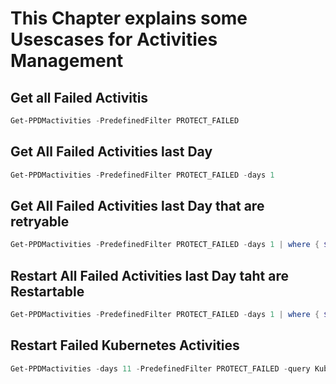 # This Chapter explains some Usescases for Activities Management


## Get all Failed Activitis
```Powershell
Get-PPDMactivities -PredefinedFilter PROTECT_FAILED
```
## Get All Failed Activities last Day

```Powershell
Get-PPDMactivities -PredefinedFilter PROTECT_FAILED -days 1 
```
## Get All Failed Activities last Day that are retryable
```Powershell
Get-PPDMactivities -PredefinedFilter PROTECT_FAILED -days 1 | where { $_.actions.retryable -eq $True }
```

## Restart  All Failed Activities last Day taht are Restartable
```Powershell
Get-PPDMactivities -PredefinedFilter PROTECT_FAILED -days 1 | where { $_.actions.retryable -eq $True } | Restart-PPDMactivities
```
## Restart Failed Kubernetes Activities
```Powershell
Get-PPDMactivities -days 11 -PredefinedFilter PROTECT_FAILED -query Kubernetes   | where { $_.actions.retryable -eq $True } | Restart-PPDMactivities
```